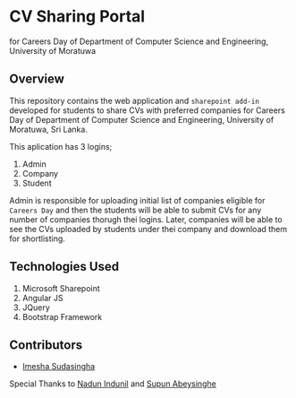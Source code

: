 # CV Sharing Portal 
for Careers Day of Department of Computer Science and Engineering, University of Moratuwa

## Overview

This repository contains the web application and `sharepoint add-in` developed for students to share CVs with preferred companies 
for Careers Day of Department of Computer Science and Engineering, University of Moratuwa, Sri Lanka.

This aplication has 3 logins;

1. Admin
2. Company
3. Student

Admin is responsible for uploading initial list of companies eligible for `Careers Day` and then the students will be able to submit CVs for any number of 
companies thorugh thei logins. Later, companies will be able to see the CVs uploaded by students under thei company and download them for shortlisting. 

## Technologies Used

1. Microsoft Sharepoint
2. Angular JS
3. JQuery
4. Bootstrap Framework

## Contributors

- [Imesha Sudasingha](https://github.com/IMS94)

Special Thanks to [Nadun Indunil](https://github.com/nadunindunil) and [Supun Abeysinghe](https://github.com/smb564)
